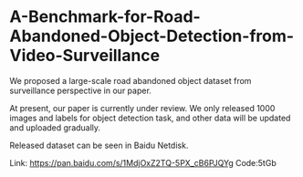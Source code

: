 # A-Benchmark-for-Road-Abandoned-Object-Detection-from-Video-Surveillance

We proposed a large-scale road abandoned object dataset from surveillance perspective in our paper.

At present, our paper is currently under review. We only released 1000 images and labels for object detection task, and other data will be updated and uploaded gradually.

Released dataset can be seen in Baidu Netdisk.

Link: https://pan.baidu.com/s/1MdjOxZ2TQ-5PX_cB6PJQYg Code:5tGb

